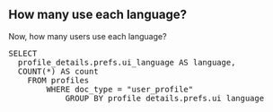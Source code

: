 ## How many use each language?

Now, how many users use each language?

<pre id="example">
SELECT 
  profile_details.prefs.ui_language AS language, 
  COUNT(*) AS count 
	FROM profiles 
		WHERE doc_type = "user_profile"
			GROUP BY profile_details.prefs.ui_language
</pre>